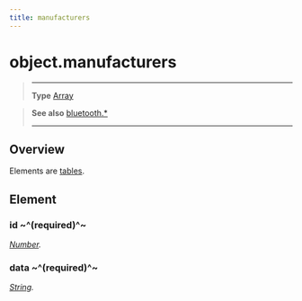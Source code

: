 ```yaml
---
title: manufacturers
---
```

# object.manufacturers

> --------------------- ------------------------------------------------------------------------------------------
> __Type__              [Array](https://docs.coronalabs.com/api/type/Array.html)


> __See also__          [bluetooth.*](/plugin/bluetooth/)
> --------------------- ------------------------------------------------------------------------------------------

## Overview

Elements are [tables](https://docs.coronalabs.com/api/type/Table.html).

## Element

### id ~^(required)^~
_[Number](https://docs.coronalabs.com/api/type/Number.html)._

### data ~^(required)^~
_[String](https://docs.coronalabs.com/api/type/String.html)._